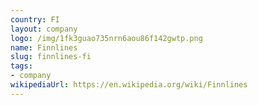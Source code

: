 ```yaml
---
country: FI
layout: company
logo: /img/1fk3guao735nrn6aou86f142gwtp.png
name: Finnlines
slug: finnlines-fi
tags:
- company
wikipediaUrl: https://en.wikipedia.org/wiki/Finnlines
---
```

